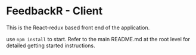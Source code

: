 # FeedbackR - Client

This is the React-redux based front end of the application.

use `npm install` to start. Refer to the main README.md at the root level for detailed getting started instructions.